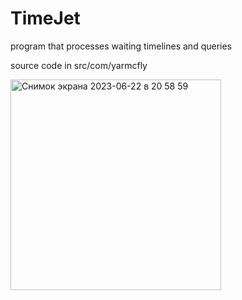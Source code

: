 # TimeJet
program that processes waiting timelines and queries

source code in src/com/yarmcfly

<img width="337" alt="Снимок экрана 2023-06-22 в 20 58 59" src="https://github.com/elhola/TimeJet/assets/25703908/8b813df4-9717-40c9-9165-0351eaf09d3a">
